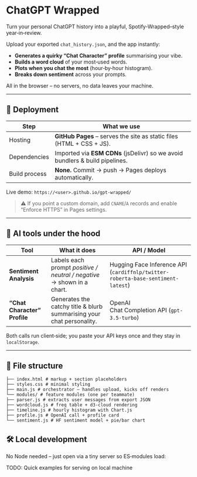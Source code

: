 # ChatGPT Wrapped

Turn your personal ChatGPT history into a playful, Spotify‑Wrapped–style year‑in‑review.

Upload your exported `chat_history.json`, and the app instantly:

- **Generates a quirky “Chat Character” profile** summarising your vibe.  
- **Builds a word cloud** of your most‑used words.  
- **Plots when you chat the most** (hour‑by‑hour histogram).  
- **Breaks down sentiment** across your prompts.

All in the browser – no servers, no data leaves your machine.

---

## 🚀 Deployment

| Step | What we use |
|------|-------------|
| Hosting | **GitHub Pages** – serves the site as static files (HTML + CSS + JS). |
| Dependencies | Imported via **ESM CDNs** (jsDelivr) so we avoid bundlers & build pipelines. |
| Build process | **None.** Commit → push → Pages deploys automatically. |

Live demo: `https://<user>.github.io/gpt-wrapped/`

> ⚠️ If you point a custom domain, add `CNAME`/`A` records and enable “Enforce HTTPS” in Pages settings.

---

## 🧠 AI tools under the hood

| Tool | What it does | API / Model |
|------|--------------|-------------|
| **Sentiment Analysis** | Labels each prompt *positive / neutral / negative* → shown in a chart. | Hugging Face Inference API (`cardiffnlp/twitter-roberta-base-sentiment-latest`) |
| **“Chat Character” Profile** | Generates the catchy title & blurb summarising your chat personality. | OpenAI Chat Completion API (`gpt-3.5-turbo`) |

Both calls run client‑side; you paste your API keys once and they stay in `localStorage`.

---

## 📁 File structure

```
├── index.html # markup + section placeholders
├── styles.css # minimal styling
├── main.js # orchestrator – handles upload, kicks off renders
└── modules/ # feature modules (one per teammate)
├── parser.js # extracts user messages from export JSON
├── wordcloud.js # freq table + d3‑cloud rendering
├── timeline.js # hourly histogram with Chart.js
├── profile.js # OpenAI call + profile card
└── sentiment.js # HF sentiment model + pie/bar chart
```


## 🛠️ Local development

No Node needed – just open via a tiny server so ES‑modules load:

TODO: Quick examples for serving on local machine